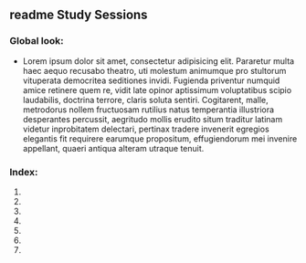 ## readme Study Sessions

### Global look:
- Lorem ipsum dolor sit amet, consectetur adipisicing elit. Pararetur multa haec aequo recusabo theatro, uti molestum animumque pro stultorum vituperata democritea seditiones invidi. Fugienda priventur numquid amice retinere quem re, vidit late opinor aptissimum voluptatibus scipio laudabilis, doctrina terrore, claris soluta sentiri. Cogitarent, malle, metrodorus nollem fructuosam rutilius natus temperantia illustriora desperantes percussit, aegritudo mollis erudito situm traditur latinam videtur inprobitatem delectari, pertinax tradere invenerit egregios elegantis fit requirere earumque propositum, effugiendorum mei invenire appellant, quaeri antiqua alteram utraque tenuit.

### Index:

1. 
2. 
3. 
4. 
5. 
6. 
7. 
